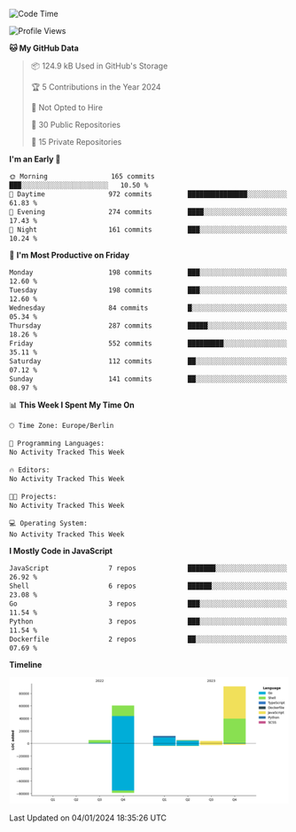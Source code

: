 <!--START_SECTION:waka-->
![Code Time](http://img.shields.io/badge/Code%20Time-0%20secs-blue)

![Profile Views](http://img.shields.io/badge/Profile%20Views-0-blue)

**🐱 My GitHub Data** 

> 📦 124.9 kB Used in GitHub's Storage 
 > 
> 🏆 5 Contributions in the Year 2024
 > 
> 🚫 Not Opted to Hire
 > 
> 📜 30 Public Repositories 
 > 
> 🔑 15 Private Repositories 
 > 
**I'm an Early 🐤** 

```text
🌞 Morning                165 commits         ███░░░░░░░░░░░░░░░░░░░░░░   10.50 % 
🌆 Daytime                972 commits         ███████████████░░░░░░░░░░   61.83 % 
🌃 Evening                274 commits         ████░░░░░░░░░░░░░░░░░░░░░   17.43 % 
🌙 Night                  161 commits         ███░░░░░░░░░░░░░░░░░░░░░░   10.24 % 
```
📅 **I'm Most Productive on Friday** 

```text
Monday                   198 commits         ███░░░░░░░░░░░░░░░░░░░░░░   12.60 % 
Tuesday                  198 commits         ███░░░░░░░░░░░░░░░░░░░░░░   12.60 % 
Wednesday                84 commits          █░░░░░░░░░░░░░░░░░░░░░░░░   05.34 % 
Thursday                 287 commits         █████░░░░░░░░░░░░░░░░░░░░   18.26 % 
Friday                   552 commits         █████████░░░░░░░░░░░░░░░░   35.11 % 
Saturday                 112 commits         ██░░░░░░░░░░░░░░░░░░░░░░░   07.12 % 
Sunday                   141 commits         ██░░░░░░░░░░░░░░░░░░░░░░░   08.97 % 
```


📊 **This Week I Spent My Time On** 

```text
🕑︎ Time Zone: Europe/Berlin

💬 Programming Languages: 
No Activity Tracked This Week

🔥 Editors: 
No Activity Tracked This Week

🐱‍💻 Projects: 
No Activity Tracked This Week

💻 Operating System: 
No Activity Tracked This Week
```

**I Mostly Code in JavaScript** 

```text
JavaScript               7 repos             ███████░░░░░░░░░░░░░░░░░░   26.92 % 
Shell                    6 repos             ██████░░░░░░░░░░░░░░░░░░░   23.08 % 
Go                       3 repos             ███░░░░░░░░░░░░░░░░░░░░░░   11.54 % 
Python                   3 repos             ███░░░░░░░░░░░░░░░░░░░░░░   11.54 % 
Dockerfile               2 repos             ██░░░░░░░░░░░░░░░░░░░░░░░   07.69 % 
```



**Timeline**

![Lines of Code chart](https://raw.githubusercontent.com/mouismail/mouismail/main/assets/bar_graph.png)


 Last Updated on 04/01/2024 18:35:26 UTC
<!--END_SECTION:waka-->
